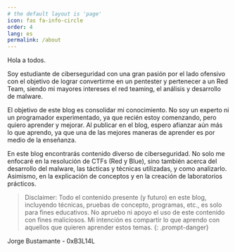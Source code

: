 ```yaml
---
# the default layout is 'page'
icon: fas fa-info-circle
order: 4
lang: es
permalink: /about
---
```


Hola a todos.

Soy estudiante de ciberseguridad con una gran pasión por el lado ofensivo con el objetivo de lograr convertirme en un pentester y pertenecer a un Red Team, siendo mi mayores intereses el red teaming, el análisis y desarrollo de malware.

El objetivo de este blog es consolidar mi conocimiento. No soy un experto ni un programador experimentado, ya que recién estoy comenzando, pero quiero aprender y mejorar. Al publicar en el blog, espero afianzar aún más lo que aprendo, ya que una de las mejores maneras de aprender es por medio de la enseñanza.

En este blog encontrarás contenido diverso de ciberseguridad. No solo me enfocaré en la resolución de CTFs (Red y Blue), sino también acerca del desarrollo del malware, las tácticas y técnicas utilizadas, y como analizarlo. Asimismo, en la explicación de conceptos y en la creación de laboratorios prácticos.

>Disclaimer:
Todo el contenido presente (y futuro) en este blog, incluyendo técnicas, pruebas de concepto, programas, etc., es solo para fines educativos. No apruebo ni apoyo el uso de este contenido con fines maliciosos. Mi intención es compartir lo que aprendo con aquellos que quieren aprender estos temas.
{: .prompt-danger}

Jorge Bustamante - 0xB3L14L